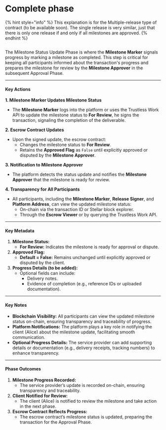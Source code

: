 # Complete phase

{% hint style="info" %}
This explanation is for the Multiple-release type of contract (to be available soon). The single release is very similar, just that there is only one release if and only if all milestones are approved.&#x20;
{% endhint %}

<figure><img src="../../.gitbook/assets/image (5) (1) (1).png" alt=""><figcaption></figcaption></figure>

The Milestone Status Update Phase is where the **Milestone Marker** signals progress by marking a milestone as completed. This step is critical for keeping all participants informed about the transaction's progress and prepares the milestone for review by the **Milestone Approver** in the subsequent Approval Phase.

***

#### **Key Actions**

**1. Milestone Marker Updates Milestone Status**

* The **Milestone Marker** logs into the platform or uses the Trustless Work API to update the milestone status to **For Review**, he signs the transaction, signaling the completion of the deliverable.

**2. Escrow Contract Updates**

* Upon the signed update, the escrow contract:
  * Changes the milestone status to **For Review**.
  * Retains the **Approved Flag** as `False` until explicitly approved or disputed by the **Milestone Approver**.

**3. Notification to Milestone Approver**

* The platform detects the status update and notifies the **Milestone Approver** that the milestone is ready for review.

**4. Transparency for All Participants**

* All participants, including the **Milestone Marker**, **Release Signer**, and **Platform Address**, can view the updated milestone status:
  * On-chain via the transaction ID or Stellar block explorer.
  * Through the **Escrow Viewer** or by querying the Trustless Work API.

***

#### **Key Metadata**

1. **Milestone Status:**
   * **For Review:** Indicates the milestone is ready for approval or dispute.
2. **Approved Flag:**
   * **Default = False:** Remains unchanged until explicitly approved or disputed by the client.
3. **Progress Details (to be added):**
   * Optional fields can include:
     * Delivery notes.
     * Evidence of completion (e.g., reference IDs or uploaded documentation).

***

#### **Key Notes**

* **Blockchain Visibility:** All participants can view the updated milestone status on-chain, ensuring transparency and traceability of progress.
* **Platform Notifications:** The platform plays a key role in notifying the client (Alice) about the milestone update, facilitating smooth communication.
* **Optional Progress Details:** The service provider can add supporting details or documentation (e.g., delivery receipts, tracking numbers) to enhance transparency.

***

#### **Phase Outcomes**

1. **Milestone Progress Recorded:**
   * The service provider’s update is recorded on-chain, ensuring transparency and traceability.
2. **Client Notified for Review:**
   * The client (Alice) is notified to review the milestone and take action in the next phase.
3. **Escrow Contract Reflects Progress:**
   * The escrow contract’s milestone status is updated, preparing the transaction for the Approval Phase.
